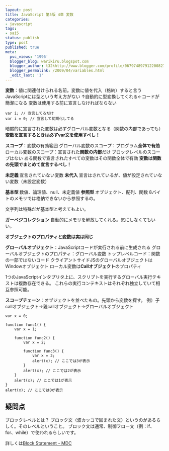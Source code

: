 ```yaml
---
layout: post
title: JavaScript 第5版 4章 変数
categories:
- javascript
tags:
- sai5
status: publish
type: post
published: true
meta:
  pvc_views: '1996'
  blogger_blog: warikiru.blogspot.com
  blogger_author: t32khttp://www.blogger.com/profile/06797489791220082722noreply@blogger.com
  blogger_permalink: /2009/04/variables.html
  _edit_last: '1'
---
```

<b>変数</b>：値に関連付けられる名前。変数に値を代入（格納）すると言う
JavaScriptには型という考え方がない
↑自動的に型変換してくれる←コードが簡潔になる
変数は使用する前に宣言しなければならない

<pre><code>var i; // 宣言してるだけ
var i = 0; // 宣言して初期化してる</code></pre>

暗黙的に宣言された変数は必ずグローバル変数となる（関数の内部であっても）
<b>変数を宣言するときは必ずvar文を使用すべし！</b>

<b>スコープ</b>：変数の有効範囲
グローバル変数のスコープ：プログラム<b>全体で有効</b>
ローカル変数のスコープ：宣言された<b>関数の内部</b>だけ
ブロックレベルのスコープはない
ある関数で宣言されたすべての変数はその関数全体で有効
<b>変数は関数の先頭でまとめて宣言するべし！</b>

<b>未定義 </b>宣言されていない変数
<b>未代入 </b>宣言はされているが、値が設定されていない変数（未設定変数）

<b>基本型 </b>数値、論理値、null、未定義値
<b>参照型 </b>オブジェクト、配列、関数
8バイトのメモリでは格納できないから参照するの。

文字列は特殊だが基本型と考えてもよい。

<b>ガーベジコレクション</b>
自動的にメモリを解放してくれる。気にしなくてもいい。

<b>オブジェクトのプロパティと変数は実は同じ</b>

<b>グローバルオブジェクト</b>：JavaScriptコードが実行される前に生成される
グローバルオブジェクトのプロパティ：グローバル変数
トップレベルコード：関数の一部ではないコード
クライアントサイドJSのグローバルオブジェクトはWindowオブジェクト
ローカル変数は<b>Callオブジェクト</b>のプロパティ

1つのJavaScriptインタプリタ上に、スクリプトを実行するグローバル実行テキストは複数存在できる。
これらの実行コンテキストはそれぞれ独立していて相互参照可能。

<b>スコープチェーン</b>：オブジェクトを並べたもの。先頭から変数を探す。
例）子callオブジェクト→親callオブジェクト→グローバルオブジェクト
<pre><code>var x = 0;

function func1() {
    var x = 1;

    function func2() {
        var x = 2;

        function func3() {
            var x = 3;
            alert(x); // ここでは3が表示
        }
        alert(x); // ここでは2が表示
    }
    alert(x); // ここでは1が表示
}
alert(x); // ここでは0が表示</code></pre>

<h2>疑問点</h2>
ブロックレベルとは？
ブロック文（波カッコで囲まれた文）というのがあるらしく。そのレベルということ。
ブロック文は通常、制御フロー文（例：if、for、while）で使われるらしいです。

詳しくは<a href="https://developer.mozilla.org/ja/Core_JavaScript_1.5_Guide/Block_Statement">Block Statement - MDC</a>
